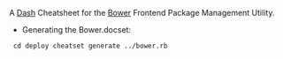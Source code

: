 A [Dash](https://github.com/Kapeli/cheatset#readme) Cheatsheet for the [Bower](https://github.com/bower/bower) Frontend Package Management Utility.

* Generating the Bower.docset: 

`
cd deploy
cheatset generate ../bower.rb`